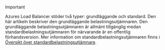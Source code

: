 > [!IMPORTANT]
Azures Load Balancer stöder två typer: grundläggande och standard. Den här artikeln beskriver den grundläggande belastningsutjämnaren. Den grundläggande belastningsutjämnaren är allmänt tillgänglig medan standardbelastningsutjämnaren för närvarande är en offentlig förhandsversion. Mer information om standardbelastningsutjämnaren finns i [Översikt över standardbelastningsutjämnare](https://aka.ms/AzureLoadBalancerStandard).
